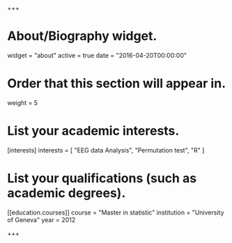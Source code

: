 +++
# About/Biography widget.
widget = "about"
active = true
date = "2016-04-20T00:00:00"

# Order that this section will appear in.
weight = 5

# List your academic interests.
[interests]
  interests = [
    "EEG data Analysis",
    "Permutation test",
    "R"
  ]

# List your qualifications (such as academic degrees).
[[education.courses]]
  course = "Master in statistic"
  institution = "University of Geneva"
  year = 2012

 
+++



